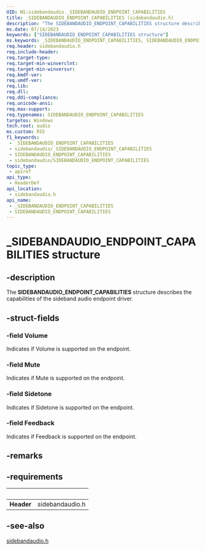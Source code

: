 ```yaml
---
UID: NS:sidebandaudio._SIDEBANDAUDIO_ENDPOINT_CAPABILITIES
title: _SIDEBANDAUDIO_ENDPOINT_CAPABILITIES (sidebandaudio.h)
description: "The SIDEBANDAUDIO_ENDPOINT_CAPABILITIES structure describes the capabilities of the sideband audio endpoint driver."
ms.date: 07/14/2023
keywords: ["SIDEBANDAUDIO_ENDPOINT_CAPABILITIES structure"]
ms.keywords: _SIDEBANDAUDIO_ENDPOINT_CAPABILITIES, SIDEBANDAUDIO_ENDPOINT_CAPABILITIES,
req.header: sidebandaudio.h
req.include-header: 
req.target-type: 
req.target-min-winverclnt: 
req.target-min-winversvr: 
req.kmdf-ver: 
req.umdf-ver: 
req.lib: 
req.dll: 
req.ddi-compliance: 
req.unicode-ansi: 
req.max-support: 
req.typenames: SIDEBANDAUDIO_ENDPOINT_CAPABILITIES
targetos: Windows
tech.root: audio
ms.custom: RS5
f1_keywords:
 - _SIDEBANDAUDIO_ENDPOINT_CAPABILITIES
 - sidebandaudio/_SIDEBANDAUDIO_ENDPOINT_CAPABILITIES
 - SIDEBANDAUDIO_ENDPOINT_CAPABILITIES
 - sidebandaudio/SIDEBANDAUDIO_ENDPOINT_CAPABILITIES
topic_type:
 - apiref
api_type:
 - HeaderDef
api_location:
 - sidebandaudio.h
api_name:
 - _SIDEBANDAUDIO_ENDPOINT_CAPABILITIES
 - SIDEBANDAUDIO_ENDPOINT_CAPABILITIES
---
```


# _SIDEBANDAUDIO_ENDPOINT_CAPABILITIES structure

## -description

The **SIDEBANDAUDIO_ENDPOINT_CAPABILITIES** structure describes the capabilities of the sideband audio endpoint driver.

## -struct-fields

### -field Volume

Indicates if Volume is supported on the endpoint.

### -field Mute

Indicates if Mute is supported on the endpoint.

### -field Sidetone

Indicates if Sidetone is supported on the endpoint.

### -field Feedback

Indicates if Feedback is supported on the endpoint.

## -remarks

## -requirements

| &nbsp; | &nbsp; |
| ---- |:---- |
| **Header** | sidebandaudio.h |

## -see-also

[sidebandaudio.h](index.md)
